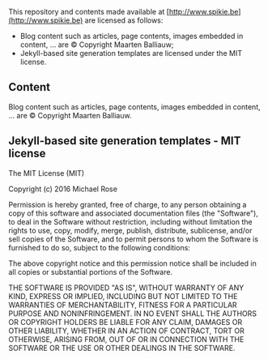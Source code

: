 This repository and contents made available at [http://www.spikie.be](http://www.spikie.be) are licensed as follows:

* Blog content such as articles, page contents, images embedded in content, ... are &copy; Copyright Maarten Balliauw;
* Jekyll-based site generation templates are licensed under the MIT license.

## Content

Blog content such as articles, page contents, images embedded in content, ... are &copy; Copyright Maarten Balliauw.

## Jekyll-based site generation templates - MIT license

The MIT License (MIT)

Copyright (c) 2016 Michael Rose

Permission is hereby granted, free of charge, to any person obtaining a copy
of this software and associated documentation files (the "Software"), to deal
in the Software without restriction, including without limitation the rights
to use, copy, modify, merge, publish, distribute, sublicense, and/or sell
copies of the Software, and to permit persons to whom the Software is
furnished to do so, subject to the following conditions:

The above copyright notice and this permission notice shall be included in all
copies or substantial portions of the Software.

THE SOFTWARE IS PROVIDED "AS IS", WITHOUT WARRANTY OF ANY KIND, EXPRESS OR
IMPLIED, INCLUDING BUT NOT LIMITED TO THE WARRANTIES OF MERCHANTABILITY,
FITNESS FOR A PARTICULAR PURPOSE AND NONINFRINGEMENT. IN NO EVENT SHALL THE
AUTHORS OR COPYRIGHT HOLDERS BE LIABLE FOR ANY CLAIM, DAMAGES OR OTHER
LIABILITY, WHETHER IN AN ACTION OF CONTRACT, TORT OR OTHERWISE, ARISING FROM,
OUT OF OR IN CONNECTION WITH THE SOFTWARE OR THE USE OR OTHER DEALINGS IN THE
SOFTWARE.
